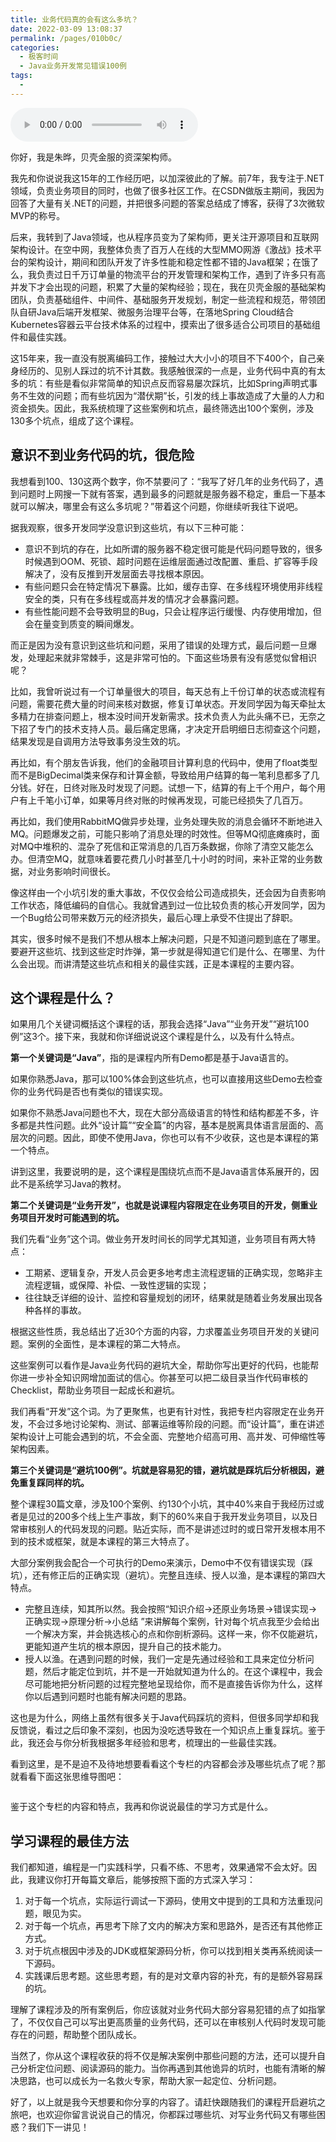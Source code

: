 ```yaml
---
title: 业务代码真的会有这么多坑？
date: 2022-03-09 13:08:37
permalink: /pages/010b0c/
categories:
  - 极客时间
  - Java业务开发常见错误100例
tags:
  - 
---
```

<audio title="开篇词.业务代码真的会有这么多坑？" src="https://static001.geekbang.org/resource/audio/85/07/85b838c641ea24155eade11547886907.mp3" controls="controls"></audio> 
<p>你好，我是朱晔，贝壳金服的资深架构师。</p><p>我先和你说说我这15年的工作经历吧，以加深彼此的了解。前7年，我专注于.NET领域，负责业务项目的同时，也做了很多社区工作。在CSDN做版主期间，我因为回答了大量有关.NET的问题，并把很多问题的答案总结成了博客，获得了3次微软MVP的称号。</p><p>后来，我转到了Java领域，也从程序员变为了架构师，更关注开源项目和互联网架构设计。在空中网，我整体负责了百万人在线的大型MMO网游《激战》技术平台的架构设计，期间和团队开发了许多性能和稳定性都不错的Java框架；在饿了么，我负责过日千万订单量的物流平台的开发管理和架构工作，遇到了许多只有高并发下才会出现的问题，积累了大量的架构经验；现在，我在贝壳金服的基础架构团队，负责基础组件、中间件、基础服务开发规划，制定一些流程和规范，带领团队自研Java后端开发框架、微服务治理平台等，在落地Spring Cloud结合Kubernetes容器云平台技术体系的过程中，摸索出了很多适合公司项目的基础组件和最佳实践。</p><p>这15年来，我一直没有脱离编码工作，接触过大大小小的项目不下400个，自己亲身经历的、见别人踩过的坑不计其数。我感触很深的一点是，业务代码中真的有太多的坑：有些是看似非常简单的知识点反而容易屡次踩坑，比如Spring声明式事务不生效的问题；而有些坑因为“潜伏期”长，引发的线上事故造成了大量的人力和资金损失。因此，我系统梳理了这些案例和坑点，最终筛选出100个案例，涉及130多个坑点，组成了这个课程。</p><!-- [[[read_end]]] --><h2>意识不到业务代码的坑，很危险</h2><p>我想看到100、130这两个数字，你不禁要问了：“我写了好几年的业务代码了，遇到问题时上网搜一下就有答案，遇到最多的问题就是服务器不稳定，重启一下基本就可以解决，哪里会有这么多坑呢？”带着这个问题，你继续听我往下说吧。</p><p>据我观察，很多开发同学没意识到这些坑，有以下三种可能：</p><ul>
<li>意识不到坑的存在，比如所谓的服务器不稳定很可能是代码问题导致的，很多时候遇到OOM、死锁、超时问题在运维层面通过改配置、重启、扩容等手段解决了，没有反推到开发层面去寻找根本原因。</li>
<li>有些问题只会在特定情况下暴露。比如，缓存击穿、在多线程环境使用非线程安全的类，只有在多线程或高并发的情况才会暴露问题。</li>
<li>有些性能问题不会导致明显的Bug，只会让程序运行缓慢、内存使用增加，但会在量变到质变的瞬间爆发。</li>
</ul><p>而正是因为没有意识到这些坑和问题，采用了错误的处理方式，最后问题一旦爆发，处理起来就非常棘手，这是非常可怕的。下面这些场景有没有感觉似曾相识呢？</p><p>比如，我曾听说过有一个订单量很大的项目，每天总有上千份订单的状态或流程有问题，需要花费大量的时间来核对数据，修复订单状态。开发同学因为每天牵扯太多精力在排查问题上，根本没时间开发新需求。技术负责人为此头痛不已，无奈之下招了专门的技术支持人员。最后痛定思痛，才决定开启明细日志彻查这个问题，结果发现是自调用方法导致事务没生效的坑。</p><p>再比如，有个朋友告诉我，他们的金融项目计算利息的代码中，使用了float类型而不是BigDecimal类来保存和计算金额，导致给用户结算的每一笔利息都多了几分钱。好在，日终对账及时发现了问题。试想一下，结算的有上千个用户，每个用户有上千笔小订单，如果等月终对账的时候再发现，可能已经损失了几百万。</p><p>再比如，我们使用RabbitMQ做异步处理，业务处理失败的消息会循环不断地进入MQ。问题爆发之前，可能只影响了消息处理的时效性。但等MQ彻底瘫痪时，面对MQ中堆积的、混杂了死信和正常消息的几百万条数据，你除了清空又能怎么办。但清空MQ，就意味着要花费几小时甚至几十小时的时间，来补正常的业务数据，对业务影响时间很长。</p><p>像这样由一个小坑引发的重大事故，不仅仅会给公司造成损失，还会因为自责影响工作状态，降低编码的自信心。我就曾遇到过一位比较负责的核心开发同学，因为一个Bug给公司带来数万元的经济损失，最后心理上承受不住提出了辞职。</p><p>其实，很多时候不是我们不想从根本上解决问题，只是不知道问题到底在了哪里。要避开这些坑、找到这些定时炸弹，第一步就是得知道它们是什么、在哪里、为什么会出现。而讲清楚这些坑点和相关的最佳实践，正是本课程的主要内容。</p><h2>这个课程是什么？</h2><p>如果用几个关键词概括这个课程的话，那我会选择“Java”“业务开发”“避坑100例”这3个。接下来，我就和你详细说说这个课程是什么，以及有什么特点。</p><p><strong>第一个关键词是“Java”</strong>，指的是课程内所有Demo都是基于Java语言的。</p><p>如果你熟悉Java，那可以100%体会到这些坑点，也可以直接用这些Demo去检查你的业务代码是否也有类似的错误实现。</p><p>如果你不熟悉Java问题也不大，现在大部分高级语言的特性和结构都差不多，许多都是共性问题。此外“设计篇”“安全篇”的内容，基本是脱离具体语言层面的、高层次的问题。因此，即使不使用Java，你也可以有不少收获，这也是本课程的第一个特点。</p><p>讲到这里，我要说明的是，这个课程是围绕坑点而不是Java语言体系展开的，因此不是系统学习Java的教材。</p><p><strong>第二个关键词是“业务开发”，也就是说课程内容限定在业务项目的开发，侧重业务项目开发时可能遇到的坑。</strong></p><p>我们先看“业务”这个词。做业务开发时间长的同学尤其知道，业务项目有两大特点：</p><ul>
<li>工期紧、逻辑复杂，开发人员会更多地考虑主流程逻辑的正确实现，忽略非主流程逻辑，或保障、补偿、一致性逻辑的实现；</li>
<li>往往缺乏详细的设计、监控和容量规划的闭环，结果就是随着业务发展出现各种各样的事故。</li>
</ul><p>根据这些性质，我总结出了近30个方面的内容，力求覆盖业务项目开发的关键问题。案例的全面性，是本课程的第二大特点。</p><p>这些案例可以看作是Java业务代码的避坑大全，帮助你写出更好的代码，也能帮你进一步补全知识网增加面试的信心。你甚至可以把二级目录当作代码审核的Checklist，帮助业务项目一起成长和避坑。</p><p>我们再看“开发”这个词。为了更聚焦，也更有针对性，我把专栏内容限定在业务开发，不会过多地讨论架构、测试、部署运维等阶段的问题。而“设计篇”，重在讲述架构设计上可能会遇到的坑，不会全面、完整地介绍高可用、高并发、可伸缩性等架构因素。</p><p><strong>第三个关键词是“避坑100例”。坑就是容易犯的错，避坑就是踩坑后分析根因，避免重复踩同样的坑。</strong></p><p>整个课程30篇文章，涉及100个案例、约130个小坑，其中40%来自于我经历过或者是见过的200多个线上生产事故，剩下的60%来自于我开发业务项目，以及日常审核别人的代码发现的问题。贴近实际，而不是讲述过时的或日常开发根本用不到的技术或框架，就是本课程的第三大特点了。</p><p>大部分案例我会配合一个可执行的Demo来演示，Demo中不仅有错误实现（踩坑），还有修正后的正确实现（避坑）。完整且连续、授人以渔，是本课程的第四大特点。</p><ul>
<li>完整且连续，知其所以然。我会按照“知识介绍-&gt;还原业务场景-&gt;错误实现-&gt;正确实现-&gt;原理分析-&gt;小总结 ”来讲解每个案例，针对每个坑点我至少会给出一个解决方案，并会挑选核心的点和你剖析源码。这样一来，你不仅能避坑，更能知道产生坑的根本原因，提升自己的技术能力。</li>
<li>授人以渔。在遇到问题的时候，我们一定是先通过经验和工具来定位分析问题，然后才能定位到坑，并不是一开始就知道为什么的。在这个课程中，我会尽可能地把分析问题的过程完整地呈现给你，而不是直接告诉你为什么，这样你以后遇到问题时也能有解决问题的思路。</li>
</ul><p>这也是为什么，网络上虽然有很多关于Java代码踩坑的资料，但很多同学却和我反馈说，看过之后印象不深刻，也因为没吃透导致在一个知识点上重复踩坑。鉴于此，我还会与你分析我根据多年经验和思考，梳理出的一些最佳实践。</p><p>看到这里，是不是迫不及待地想要看看这个专栏的内容都会涉及哪些坑点了呢？那就看看下面这张思维导图吧：</p><p><img src="https://static001.geekbang.org/resource/image/0e/20/0ee7e3490bae45d6f0ce06a050695020.jpg" alt=""></p><p>鉴于这个专栏的内容和特点，我再和你说说最佳的学习方式是什么。</p><h2>学习课程的最佳方法</h2><p>我们都知道，编程是一门实践科学，只看不练、不思考，效果通常不会太好。因此，我建议你打开每篇文章后，能够按照下面的方式深入学习：</p><ol>
<li>对于每一个坑点，实际运行调试一下源码，使用文中提到的工具和方法重现问题，眼见为实。</li>
<li>对于每一个坑点，再思考下除了文内的解决方案和思路外，是否还有其他修正方式。</li>
<li>对于坑点根因中涉及的JDK或框架源码分析，你可以找到相关类再系统阅读一下源码。</li>
<li>实践课后思考题。这些思考题，有的是对文章内容的补充，有的是额外容易踩的坑。</li>
</ol><p>理解了课程涉及的所有案例后，你应该就对业务代码大部分容易犯错的点了如指掌了，不仅仅自己可以写出更高质量的业务代码，还可以在审核别人代码时发现可能存在的问题，帮助整个团队成长。</p><p>当然了，你从这个课程收获的将不仅是解决案例中那些问题的方法，还可以提升自己分析定位问题、阅读源码的能力。当你再遇到其他诡异的坑时，也能有清晰的解决思路，也可以成长为一名救火专家，帮助大家一起定位、分析问题。</p><p>好了，以上就是我今天想要和你分享的内容了。请赶快跟随我们的课程开启避坑之旅吧，也欢迎你留言说说自己的情况，你都踩过哪些坑、对写业务代码又有哪些困惑？我们下一讲见！</p>